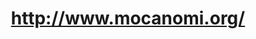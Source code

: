 ---
ee_id: '94'
site: '1'
type: '2'
long_id: 2010-017 http://www.mocanomi.org/
url: 2010-017-http-wwwmocanomiorg
title: http://www.mocanomi.org/
year: '2010'
medium: Modified museum website
commission:
add_credit:
dims:
pitch: "​MOCA Miami's website re-done in comic sans"
ps: "<p>​Yes, this <i>IS</i> what the MOCA Miami website looked like during the duration
  of my show. :)"
live_url:
related:
youtube:
imgs: mocanomi-2010-017-screenshot-1-database-ih.jpg
subheading:
year2: '2010'
download:
add_credits:
related_code:
layout: things-i-made
---